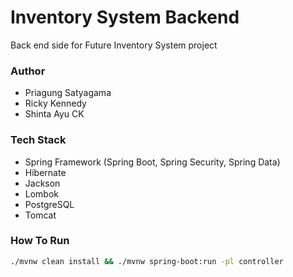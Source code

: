 # Inventory System Backend
Back end side for Future Inventory System project
### Author
- Priagung Satyagama
- Ricky Kennedy
- Shinta Ayu CK
### Tech Stack
- Spring Framework (Spring Boot, Spring Security, Spring Data)
- Hibernate
- Jackson
- Lombok
- PostgreSQL
- Tomcat
### How To Run
```bash
./mvnw clean install && ./mvnw spring-boot:run -pl controller